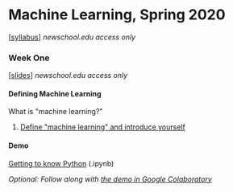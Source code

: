 # Machine Learning, Spring 2020

[[syllabus](https://docs.google.com/document/d/1RSUjPPu9cHtTA_8s650-7XTAfLRsCuN_5tqhjQHdcP0/edit?usp=sharing)] *newschool.edu access only*

### Week One

[[slides](https://docs.google.com/presentation/d/1HEu4j0g5Z6XfItqdRBwlk9DfoEyEShYo_vtr37zbgQ0/edit?usp=sharing)] *newschool.edu access only*

#### Defining Machine Learning

What is "machine learning?" 

1. [Define "machine learning" and introduce yourself](https://forms.gle/pB2TF28YsHkW2fty7)  


#### Demo

[Getting to know Python](https://github.com/visualizedata/ml/blob/master/week01/intro_python.ipynb) (.ipynb)

*Optional: Follow along with [the demo in Google Colaboratory](https://drive.google.com/file/d/1buLrlVOK92Ok0NSc03zD75Qyh-jnwsfx/view?usp=sharing)* 